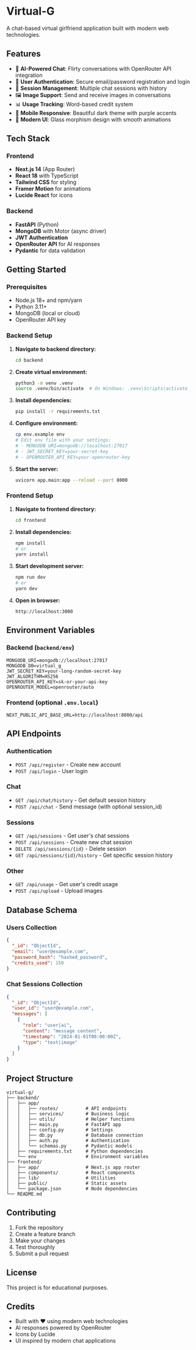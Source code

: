 # Virtual-G

A chat-based virtual girlfriend application built with modern web technologies.

## Features

- 🤖 **AI-Powered Chat**: Flirty conversations with OpenRouter API integration
- 🔐 **User Authentication**: Secure email/password registration and login
- 💬 **Session Management**: Multiple chat sessions with history
- 🖼️ **Image Support**: Send and receive images in conversations
- 📊 **Usage Tracking**: Word-based credit system
- 📱 **Mobile Responsive**: Beautiful dark theme with purple accents
- 🎨 **Modern UI**: Glass morphism design with smooth animations

## Tech Stack

### Frontend
- **Next.js 14** (App Router)
- **React 18** with TypeScript
- **Tailwind CSS** for styling
- **Framer Motion** for animations
- **Lucide React** for icons

### Backend
- **FastAPI** (Python)
- **MongoDB** with Motor (async driver)
- **JWT Authentication**
- **OpenRouter API** for AI responses
- **Pydantic** for data validation

## Getting Started

### Prerequisites
- Node.js 18+ and npm/yarn
- Python 3.11+
- MongoDB (local or cloud)
- OpenRouter API key

### Backend Setup

1. **Navigate to backend directory:**
   ```bash
   cd backend
   ```

2. **Create virtual environment:**
   ```bash
   python3 -m venv .venv
   source .venv/bin/activate  # On Windows: .venv\Scripts\activate
   ```

3. **Install dependencies:**
   ```bash
   pip install -r requirements.txt
   ```

4. **Configure environment:**
   ```bash
   cp env.example env
   # Edit env file with your settings:
   # - MONGODB_URI=mongodb://localhost:27017
   # - JWT_SECRET_KEY=your-secret-key
   # - OPENROUTER_API_KEY=your-openrouter-key
   ```

5. **Start the server:**
   ```bash
   uvicorn app.main:app --reload --port 8000
   ```

### Frontend Setup

1. **Navigate to frontend directory:**
   ```bash
   cd frontend
   ```

2. **Install dependencies:**
   ```bash
   npm install
   # or
   yarn install
   ```

3. **Start development server:**
   ```bash
   npm run dev
   # or
   yarn dev
   ```

4. **Open in browser:**
   ```
   http://localhost:3000
   ```

## Environment Variables

### Backend (`backend/env`)
```env
MONGODB_URI=mongodb://localhost:27017
MONGODB_DB=virtual_g
JWT_SECRET_KEY=your-long-random-secret-key
JWT_ALGORITHM=HS256
OPENROUTER_API_KEY=sk-or-your-api-key
OPENROUTER_MODEL=openrouter/auto
```

### Frontend (optional `.env.local`)
```env
NEXT_PUBLIC_API_BASE_URL=http://localhost:8000/api
```

## API Endpoints

### Authentication
- `POST /api/register` - Create new account
- `POST /api/login` - User login

### Chat
- `GET /api/chat/history` - Get default session history
- `POST /api/chat` - Send message (with optional session_id)

### Sessions
- `GET /api/sessions` - Get user's chat sessions
- `POST /api/sessions` - Create new chat session
- `DELETE /api/sessions/{id}` - Delete session
- `GET /api/sessions/{id}/history` - Get specific session history

### Other
- `GET /api/usage` - Get user's credit usage
- `POST /api/upload` - Upload images

## Database Schema

### Users Collection
```json
{
  "_id": "ObjectId",
  "email": "user@example.com",
  "password_hash": "hashed_password",
  "credits_used": 150
}
```

### Chat Sessions Collection
```json
{
  "_id": "ObjectId",
  "user_id": "user@example.com",
  "messages": [
    {
      "role": "user|ai",
      "content": "message content",
      "timestamp": "2024-01-01T00:00:00Z",
      "type": "text|image"
    }
  ]
}
```

## Project Structure

```
virtual-g/
├── backend/
│   ├── app/
│   │   ├── routes/          # API endpoints
│   │   ├── services/        # Business logic
│   │   ├── utils/           # Helper functions
│   │   ├── main.py          # FastAPI app
│   │   ├── config.py        # Settings
│   │   ├── db.py            # Database connection
│   │   ├── auth.py          # Authentication
│   │   └── schemas.py       # Pydantic models
│   ├── requirements.txt     # Python dependencies
│   └── env                  # Environment variables
├── frontend/
│   ├── app/                 # Next.js app router
│   ├── components/          # React components
│   ├── lib/                 # Utilities
│   ├── public/              # Static assets
│   └── package.json         # Node dependencies
└── README.md
```

## Contributing

1. Fork the repository
2. Create a feature branch
3. Make your changes
4. Test thoroughly
5. Submit a pull request

## License

This project is for educational purposes.

## Credits

- Built with ❤️ using modern web technologies
- AI responses powered by OpenRouter
- Icons by Lucide
- UI inspired by modern chat applications
